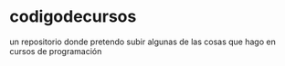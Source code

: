 # codigodecursos
un repositorio donde pretendo subir algunas de las cosas que hago en cursos de programación
